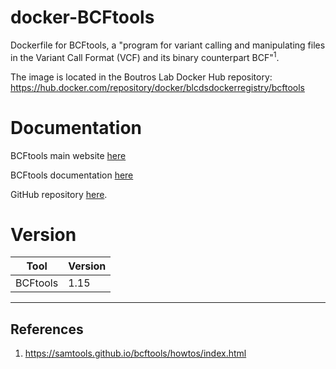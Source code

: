 # docker-BCFtools
Dockerfile for BCFtools, a "program for variant calling and manipulating files in the Variant Call Format (VCF) and its binary counterpart BCF"<sup>1</sup>.

The image is located in the Boutros Lab Docker Hub repository: https://hub.docker.com/repository/docker/blcdsdockerregistry/bcftools

# Documentation
BCFtools main website [here](https://samtools.github.io/bcftools/howtos/index.html)

BCFtools documentation [here](https://samtools.github.io/bcftools/bcftools.html)

GitHub repository [here](http://github.com/samtools/bcftools).

# Version
| Tool | Version |
|------|---------|
|BCFtools|1.15|


---

## References

1. https://samtools.github.io/bcftools/howtos/index.html
